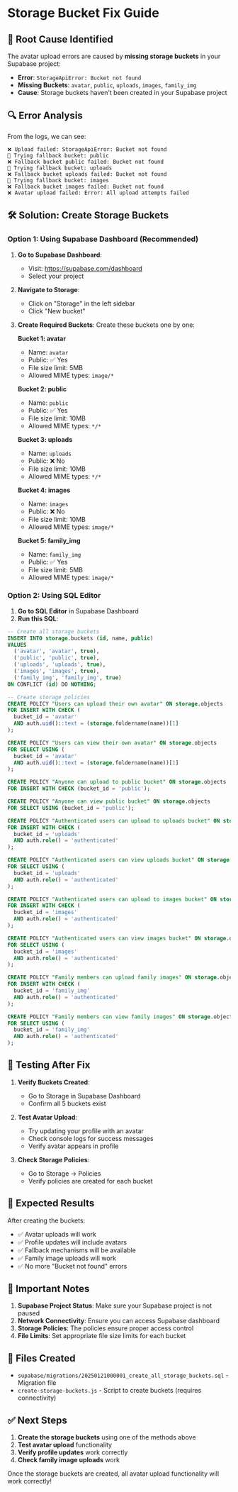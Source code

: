 # Storage Bucket Fix Guide

## 🚨 **Root Cause Identified**

The avatar upload errors are caused by **missing storage buckets** in your Supabase project:
- **Error**: `StorageApiError: Bucket not found`
- **Missing Buckets**: `avatar`, `public`, `uploads`, `images`, `family_img`
- **Cause**: Storage buckets haven't been created in your Supabase project

## 🔍 **Error Analysis**

From the logs, we can see:
```
❌ Upload failed: StorageApiError: Bucket not found
🔄 Trying fallback bucket: public
❌ Fallback bucket public failed: Bucket not found
🔄 Trying fallback bucket: uploads
❌ Fallback bucket uploads failed: Bucket not found
🔄 Trying fallback bucket: images
❌ Fallback bucket images failed: Bucket not found
❌ Avatar upload failed: Error: All upload attempts failed
```

## 🛠️ **Solution: Create Storage Buckets**

### **Option 1: Using Supabase Dashboard (Recommended)**

1. **Go to Supabase Dashboard**:
   - Visit: https://supabase.com/dashboard
   - Select your project

2. **Navigate to Storage**:
   - Click on "Storage" in the left sidebar
   - Click "New bucket"

3. **Create Required Buckets**:
   Create these buckets one by one:

   **Bucket 1: avatar**
   - Name: `avatar`
   - Public: ✅ Yes
   - File size limit: 5MB
   - Allowed MIME types: `image/*`

   **Bucket 2: public**
   - Name: `public`
   - Public: ✅ Yes
   - File size limit: 10MB
   - Allowed MIME types: `*/*`

   **Bucket 3: uploads**
   - Name: `uploads`
   - Public: ❌ No
   - File size limit: 10MB
   - Allowed MIME types: `*/*`

   **Bucket 4: images**
   - Name: `images`
   - Public: ❌ No
   - File size limit: 10MB
   - Allowed MIME types: `image/*`

   **Bucket 5: family_img**
   - Name: `family_img`
   - Public: ✅ Yes
   - File size limit: 5MB
   - Allowed MIME types: `image/*`

### **Option 2: Using SQL Editor**

1. **Go to SQL Editor** in Supabase Dashboard
2. **Run this SQL**:

```sql
-- Create all storage buckets
INSERT INTO storage.buckets (id, name, public)
VALUES 
  ('avatar', 'avatar', true),
  ('public', 'public', true),
  ('uploads', 'uploads', true),
  ('images', 'images', true),
  ('family_img', 'family_img', true)
ON CONFLICT (id) DO NOTHING;

-- Create storage policies
CREATE POLICY "Users can upload their own avatar" ON storage.objects
FOR INSERT WITH CHECK (
  bucket_id = 'avatar' 
  AND auth.uid()::text = (storage.foldername(name))[1]
);

CREATE POLICY "Users can view their own avatar" ON storage.objects
FOR SELECT USING (
  bucket_id = 'avatar' 
  AND auth.uid()::text = (storage.foldername(name))[1]
);

CREATE POLICY "Anyone can upload to public bucket" ON storage.objects
FOR INSERT WITH CHECK (bucket_id = 'public');

CREATE POLICY "Anyone can view public bucket" ON storage.objects
FOR SELECT USING (bucket_id = 'public');

CREATE POLICY "Authenticated users can upload to uploads bucket" ON storage.objects
FOR INSERT WITH CHECK (
  bucket_id = 'uploads' 
  AND auth.role() = 'authenticated'
);

CREATE POLICY "Authenticated users can view uploads bucket" ON storage.objects
FOR SELECT USING (
  bucket_id = 'uploads' 
  AND auth.role() = 'authenticated'
);

CREATE POLICY "Authenticated users can upload to images bucket" ON storage.objects
FOR INSERT WITH CHECK (
  bucket_id = 'images' 
  AND auth.role() = 'authenticated'
);

CREATE POLICY "Authenticated users can view images bucket" ON storage.objects
FOR SELECT USING (
  bucket_id = 'images' 
  AND auth.role() = 'authenticated'
);

CREATE POLICY "Family members can upload family images" ON storage.objects
FOR INSERT WITH CHECK (
  bucket_id = 'family_img' 
  AND auth.role() = 'authenticated'
);

CREATE POLICY "Family members can view family images" ON storage.objects
FOR SELECT USING (
  bucket_id = 'family_img' 
  AND auth.role() = 'authenticated'
);
```

## 🧪 **Testing After Fix**

1. **Verify Buckets Created**:
   - Go to Storage in Supabase Dashboard
   - Confirm all 5 buckets exist

2. **Test Avatar Upload**:
   - Try updating your profile with an avatar
   - Check console logs for success messages
   - Verify avatar appears in profile

3. **Check Storage Policies**:
   - Go to Storage → Policies
   - Verify policies are created for each bucket

## 🎯 **Expected Results**

After creating the buckets:
- ✅ Avatar uploads will work
- ✅ Profile updates will include avatars
- ✅ Fallback mechanisms will be available
- ✅ Family image uploads will work
- ✅ No more "Bucket not found" errors

## 🚨 **Important Notes**

1. **Supabase Project Status**: Make sure your Supabase project is not paused
2. **Network Connectivity**: Ensure you can access Supabase dashboard
3. **Storage Policies**: The policies ensure proper access control
4. **File Limits**: Set appropriate file size limits for each bucket

## 🔧 **Files Created**

- `supabase/migrations/20250121000001_create_all_storage_buckets.sql` - Migration file
- `create-storage-buckets.js` - Script to create buckets (requires connectivity)

## ✅ **Next Steps**

1. **Create the storage buckets** using one of the methods above
2. **Test avatar upload** functionality
3. **Verify profile updates** work correctly
4. **Check family image uploads** work

Once the storage buckets are created, all avatar upload functionality will work correctly!
